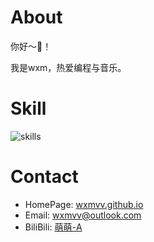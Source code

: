 # About

你好～👋！

我是wxm，热爱编程与音乐。


# Skill

![skills](https://skillicons.dev/icons?i=js,ts,html,css,jquery,vue,go,react,nextjs,py,swift,mysql,redis,flutter,electron,vscode,github,linux)


# Contact

- HomePage: [wxmvv.github.io](https://wxmvv.github.io)
- Email: [wxmvv@outlook.com](mailto:wxmvv@outlook.com)
- BiliBili: [萌萌-A](https://space.bilibili.com/35642)
